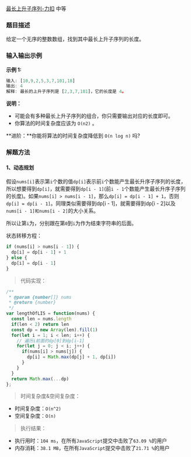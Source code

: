 
[最长上升子序列-力扣](https://leetcode-cn.com/problems/longest-increasing-subsequence/description/)
<span>中等</span>

### 题目描述
给定一个无序的整数数组，找到其中最长上升子序列的长度。

### 输入输出示例
**示例 1:**
```js
输入: [10,9,2,5,3,7,101,18]
输出: 4 
解释: 最长的上升子序列是 [2,3,7,101]，它的长度是 4。
```

**说明：**
- 可能会有多种最长上升子序列的组合，你只需要输出对应的长度即可。
- 你算法的时间复杂度应该为 `O(n2)` 。

**进阶：**你能将算法的时间复杂度降低到 `O(n log n)` 吗?


### 解题方法

#### 1、动态规划
假设`nums[i]`表示第`i`个数的值`dp[i]`表示前`i`个数能产生最长升序子序列的长度，所以想要得到`dp[i]`，就需要得到`dp[i - 1]`(前`i - 1`个数能产生最长升序子序列的长度)。如果`nums[i] > nums[i - 1]`，那么`dp[i] = dp[i - 1] + 1`，否则`dp[i] = dp[i - 1]`。同理类似需要得到dp[i - 1]，就需要得到dp[i - 2]以及`nums[i - 1]和nums[i - 2]`的大小关系。

所以让第`i`为，分别跟在第`0`到`i`为作为结束字符串的后面。

状态转移方程：
```js
if (nums[i] > nums[i - 1]) {
  dp[i] = dp[i - 1] + 1
} else {
  dp[i] = dp[i - 1]
}
```

> 代码实现：

```js
/**
 * @param {number[]} nums
 * @return {number}
 */
var lengthOfLIS = function(nums) {
  const len = nums.length
  if(len < 2) return len
  const dp = new Array(len).fill(1)
  for(let i = 1; i < len; i++) {
    // 遍历i前面的dp[0]到dp[i-1]
    for(let j = 0; j < i; j++) {
      if(nums[i] > nums[j]) {
        dp[i] = Math.max(dp[j] + 1, dp[i])
      }
    }
  }
  return Math.max(...dp)
};
```

> 时间复杂度&空间复杂度：
- 时间复杂度：`O(n^2)`
- 空间复杂度：`O(n)`

> 执行结果：

- 执行用时：`104 ms`，在所有`JavaScript`提交中击败了`63.09 %`的用户
- 内存消耗：`38.1 MB`，在所有`JavaScript`提交中击败了`21.71 %`的用户
